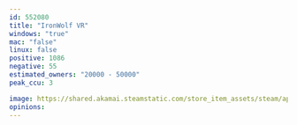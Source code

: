 ```yaml
---
id: 552080
title: "IronWolf VR"
windows: "true"
mac: "false"
linux: false
positive: 1086
negative: 55
estimated_owners: "20000 - 50000"
peak_ccu: 3

image: https://shared.akamai.steamstatic.com/store_item_assets/steam/apps/552080/header.jpg?t=1726481766
opinions:
---
```


